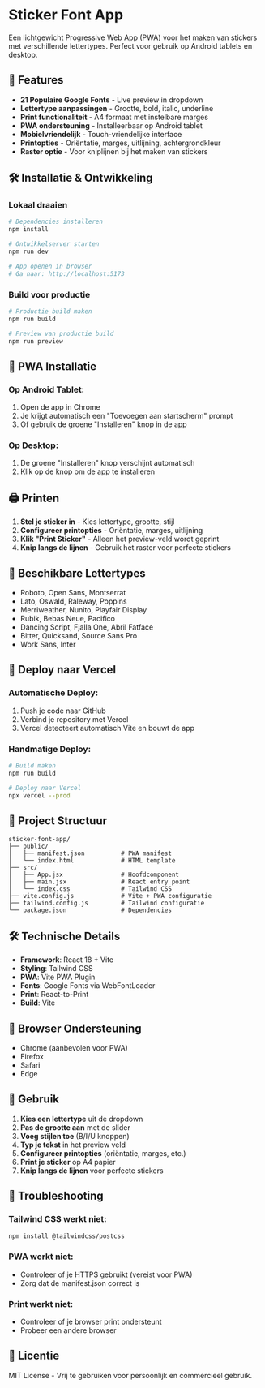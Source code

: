 # Sticker Font App

Een lichtgewicht Progressive Web App (PWA) voor het maken van stickers met verschillende lettertypes. Perfect voor gebruik op Android tablets en desktop.

## 🚀 Features

- **21 Populaire Google Fonts** - Live preview in dropdown
- **Lettertype aanpassingen** - Grootte, bold, italic, underline
- **Print functionaliteit** - A4 formaat met instelbare marges
- **PWA ondersteuning** - Installeerbaar op Android tablet
- **Mobielvriendelijk** - Touch-vriendelijke interface
- **Printopties** - Oriëntatie, marges, uitlijning, achtergrondkleur
- **Raster optie** - Voor kniplijnen bij het maken van stickers

## 🛠️ Installatie & Ontwikkeling

### Lokaal draaien
```bash
# Dependencies installeren
npm install

# Ontwikkelserver starten
npm run dev

# App openen in browser
# Ga naar: http://localhost:5173
```

### Build voor productie
```bash
# Productie build maken
npm run build

# Preview van productie build
npm run preview
```

## 📱 PWA Installatie

### Op Android Tablet:
1. Open de app in Chrome
2. Je krijgt automatisch een "Toevoegen aan startscherm" prompt
3. Of gebruik de groene "Installeren" knop in de app

### Op Desktop:
1. De groene "Installeren" knop verschijnt automatisch
2. Klik op de knop om de app te installeren

## 🖨️ Printen

1. **Stel je sticker in** - Kies lettertype, grootte, stijl
2. **Configureer printopties** - Oriëntatie, marges, uitlijning
3. **Klik "Print Sticker"** - Alleen het preview-veld wordt geprint
4. **Knip langs de lijnen** - Gebruik het raster voor perfecte stickers

## 🎨 Beschikbare Lettertypes

- Roboto, Open Sans, Montserrat
- Lato, Oswald, Raleway, Poppins
- Merriweather, Nunito, Playfair Display
- Rubik, Bebas Neue, Pacifico
- Dancing Script, Fjalla One, Abril Fatface
- Bitter, Quicksand, Source Sans Pro
- Work Sans, Inter

## 🚀 Deploy naar Vercel

### Automatische Deploy:
1. Push je code naar GitHub
2. Verbind je repository met Vercel
3. Vercel detecteert automatisch Vite en bouwt de app

### Handmatige Deploy:
```bash
# Build maken
npm run build

# Deploy naar Vercel
npx vercel --prod
```

## 📁 Project Structuur

```
sticker-font-app/
├── public/
│   ├── manifest.json          # PWA manifest
│   └── index.html             # HTML template
├── src/
│   ├── App.jsx                # Hoofdcomponent
│   ├── main.jsx               # React entry point
│   └── index.css              # Tailwind CSS
├── vite.config.js             # Vite + PWA configuratie
├── tailwind.config.js         # Tailwind configuratie
└── package.json               # Dependencies
```

## 🛠️ Technische Details

- **Framework**: React 18 + Vite
- **Styling**: Tailwind CSS
- **PWA**: Vite PWA Plugin
- **Fonts**: Google Fonts via WebFontLoader
- **Print**: React-to-Print
- **Build**: Vite

## 📱 Browser Ondersteuning

- Chrome (aanbevolen voor PWA)
- Firefox
- Safari
- Edge

## 🎯 Gebruik

1. **Kies een lettertype** uit de dropdown
2. **Pas de grootte aan** met de slider
3. **Voeg stijlen toe** (B/I/U knoppen)
4. **Typ je tekst** in het preview veld
5. **Configureer printopties** (oriëntatie, marges, etc.)
6. **Print je sticker** op A4 papier
7. **Knip langs de lijnen** voor perfecte stickers

## 🔧 Troubleshooting

### Tailwind CSS werkt niet:
```bash
npm install @tailwindcss/postcss
```

### PWA werkt niet:
- Controleer of je HTTPS gebruikt (vereist voor PWA)
- Zorg dat de manifest.json correct is

### Print werkt niet:
- Controleer of je browser print ondersteunt
- Probeer een andere browser

## 📄 Licentie

MIT License - Vrij te gebruiken voor persoonlijk en commercieel gebruik.
